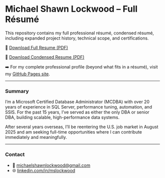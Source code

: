 # Michael Shawn Lockwood – Full Résumé

This repository contains my full professional résumé, condensed résumé, including expanded project history, technical scope, and certifications.

📄 [Download Full Resume (PDF)](https://github.com/michaelshawnlockwood/MyResume/raw/main/MichaelLockwood_FullResume.pdf)

📄 [Download Condensed Resume (PDF)](https://github.com/michaelshawnlockwood/MyResume/raw/main/MichaelLockwood_CondensedResume.pdf)

➡️ For my complete professional profile (beyond what fits in a résumé), visit my [GitHub Pages site](https://michaelshawnlockwood.github.io).

---

### Summary

I’m a Microsoft Certified Database Administrator (MCDBA) with over 20 years of experience in SQL Server, performance tuning, automation, and SSIS. For the past 15 years, I’ve served as either the only DBA or senior DBA, building scalable, high-performance data systems.

After several years overseas, I’ll be reentering the U.S. job market in August 2025 and am seeking full-time opportunities where I can contribute immediately and meaningfully.

---

### Contact

- 📧 michaelshawnlockwood@gmail.com  
- 🌐 [linkedin.com/in/mslockwood](https://linkedin.com/in/mslockwood)
